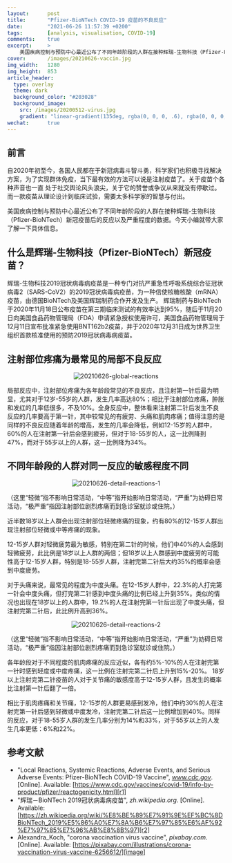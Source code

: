 ```yaml
---
layout:      post
title:       "Pfizer-BioNTech COVID-19 疫苗的不良反应"
date:        "2021-06-26 11:57:39 +0200"
tags:        [analysis, visualisation, COVID-19]
comments:    true
excerpt:     >
    美国疾病控制与预防中心最近公布了不同年龄阶段的人群在接种辉瑞-生物科技（Pfizer-BioNTech）新冠疫苗后的反应以及严重程度的数据。今天小编就带大家了解一下具体信息。
cover:       /images/20210626-vaccin.jpg
img_width:   1280
img_height:  853
article_header:
  type: overlay
  theme: dark
  background_color: "#203028"
  background_image:
    src: /images/20200512-virus.jpg
    gradient: "linear-gradient(135deg, rgba(0, 0, 0, .6), rgba(0, 0, 0, .4))"
wechat:      true
---
```

## 前言
自2020年初至今，各国人民都在于新冠病毒斗智斗勇，科学家们也积极寻找解决方案，为了实现群体免疫，当下最有效的方法可以说是注射疫苗了。关于疫苗个各种声音也一直
处于社交舆论风头浪尖，关于它的赞誉或争议从来就没有停歇过。 而一款疫苗从理论设计到临床试验，需要太多科学家的智慧与付出。

美国疾病控制与预防中心最近公布了不同年龄阶段的人群在接种辉瑞-生物科技（Pfizer-BioNTech）新冠疫苗后的反应以及严重程度的数据。今天小编就带大家了解一下具体信息。

## 什么是辉瑞-生物科技（Pfizer-BioNTech）新冠疫苗？
辉瑞-生物科技2019冠状病毒病疫苗是一种专门对抗严重急性呼吸系统综合征冠状病毒2（SARS-CoV2）的2019冠状病毒病疫苗，为一种信使核糖核酸（mRNA）疫苗，由德国BioNTech及美国辉瑞制药合作开发及生产。
辉瑞制药与BioNTech于2020年11月18日公布疫苗在第三期临床测试的有效率达到95%，随后于11月20日向美国食品药物管理局（FDA）申请紧急授权使用许可，美国食品药物管理局于12月11日宣布批准紧急使用BNT162b2疫苗，并于2020年12月31日成为世界卫生组织首款核准使用的预防2019冠状病毒病疫苗。

## 注射部位疼痛为最常见的局部不良反应

<p align="center">
  <img alt="20210626-global-reactions"
  src="{{ site.baseurl }}/images/20210626-global-reactions.png"/>
</p>

局部反应中，注射部位疼痛为各年龄段常见的不良反应，且注射第一针后最为明显，尤其对于12岁-55岁的人群，发生几率高达80%；相比于注射部位疼痛，肿胀和发红的几率低很多，不及10%。全身反应中，整体看来注射第二针后发生不良反应的几率要高于第一针，其中较常见的有疲劳、头痛和肌肉疼痛；值得注意的是同样的不良反应随着年龄的增高，发生的几率会降低，例如12-15岁的人群中，60%的人在注射第一针后会感到疲劳，但对于18-55岁的人，这一比例降到47%，而对于55岁以上的人群，这一比例降为34%。

## 不同年龄段的人群对同一反应的敏感程度不同

<p align="center">
  <img alt="20210626-detail-reactions-1"
  src="{{ site.baseurl }}/images/20210626-detail-reactions-1.png"/>
</p>

（这里“轻微”指不影响日常活动，“中等”指开始影响日常活动，“严重”为妨碍日常活动，“极严重”指因注射部位剧烈疼痛而到急诊室就诊或住院。）

近半数18岁以上人群会出现注射部位轻微疼痛的现象，约有80%的12-15岁人群出现注射部位轻微或中等疼痛的现象。

12-15岁人群对轻微疲劳最为敏感，特别在第二针的时候，他们中40%的人会感到轻微疲劳，此比例是18岁以上人群的两倍；但18岁以上人群感到中度疲劳的可能性高于12-15岁人群，特别是18-55岁人群，注射完第二针后大约35%的概率会感到中度疲劳。

对于头痛来说，最常见的程度为中度头痛。在12-15岁人群中，22.3%的人打完第一针会中度头痛，但打完第二针感到中度头痛的比例已经上升到35%。类似的情况也出现在18岁以上的人群中，19.2%的人在注射完第一针后出现了中度头痛，但注射完第二针后，此比例升高到36%。

<p align="center">
  <img alt="20210626-detail-reactions-2"
  src="{{ site.baseurl }}/images/20210626-detail-reactions-2.png"/>
</p>

（这里“轻微”指不影响日常活动，“中等”指开始影响日常活动，“严重”为妨碍日常活动，“极严重”指因注射部位剧烈疼痛而到急诊室就诊或住院。）

各年龄段对于不同程度的肌肉疼痛的反应近似，各有约5%-10%的人在注射完第一针时感到轻度或中度疼痛，这一比例在注射完第二针后上升到15%-20%。
18岁以上注射完第二针疫苗的人对于关节痛的敏感度高于12-15岁人群，且发生的概率比注射第一针后翻了一倍。

相比于肌肉疼痛和关节痛，12-15岁的人群更易感到发冷，他们中约30%的人在注射完第一针后感到轻微或中度发冷，注射完第二针后这一比例增加到40%。同样的反应，对于18-55岁人群的发生几率分别为14%和33%，对于55岁以上的人发生几率更低：6%和22%。

## 参考文献
- "Local Reactions, Systemic Reactions, Adverse Events, and Serious Adverse Events: Pfizer-BioNTech COVID-19 Vaccine", _www.cdc.gov_. [Online]. Available: [https://www.cdc.gov/vaccines/covid-19/info-by-product/pfizer/reactogenicity.html][r1]
- "辉瑞－BioNTech 2019冠状病毒病疫苗", _zh.wikipedia.org_. [Online]. Available: [https://zh.wikipedia.org/wiki/%E8%BE%89%E7%91%9E%EF%BC%8DBioNTech_2019%E5%86%A0%E7%8A%B6%E7%97%85%E6%AF%92%E7%97%85%E7%96%AB%E8%8B%97][r2]
- Alexandra_Koch, "corona vaccination virus vaccine", _pixabay.com_. [Online]. Available: [https://pixabay.com/illustrations/corona-vaccination-virus-vaccine-6256612/][image]

[r1]: https://www.cdc.gov/vaccines/covid-19/info-by-product/pfizer/reactogenicity.html
[r2]: https://zh.wikipedia.org/wiki/%E8%BE%89%E7%91%9E%EF%BC%8DBioNTech_2019%E5%86%A0%E7%8A%B6%E7%97%85%E6%AF%92%E7%97%85%E7%96%AB%E8%8B%97
[image]: https://pixabay.com/illustrations/corona-vaccination-virus-vaccine-6256612/

